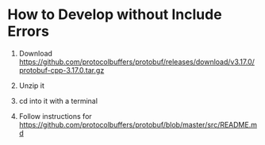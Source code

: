 # How to Develop without Include Errors

1. Download https://github.com/protocolbuffers/protobuf/releases/download/v3.17.0/protobuf-cpp-3.17.0.tar.gz

2. Unzip it

3. cd into it with a terminal

4. Follow instructions for https://github.com/protocolbuffers/protobuf/blob/master/src/README.md